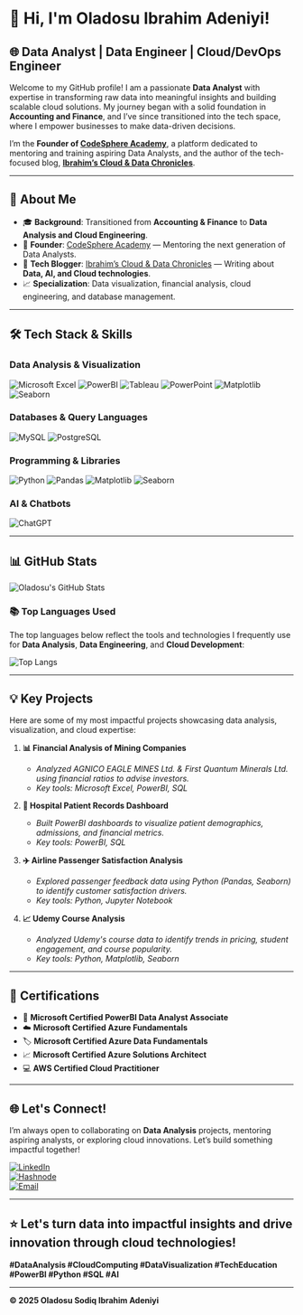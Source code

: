 # 👋 Hi, I'm **Oladosu Ibrahim Adeniyi**!

## 🌐 **Data Analyst | Data Engineer | Cloud/DevOps Engineer**

Welcome to my GitHub profile! I am a passionate **Data Analyst** with expertise in transforming raw data into meaningful insights and building scalable cloud solutions. My journey began with a solid foundation in **Accounting and Finance**, and I’ve since transitioned into the tech space, where I empower businesses to make data-driven decisions.

I’m the **Founder of [CodeSphere Academy](https://www.linkedin.com/company/codesphereacademy)**, a platform dedicated to mentoring and training aspiring Data Analysts, and the author of the tech-focused blog, **[Ibrahim’s Cloud & Data Chronicles](https://hashnode.com/@KingBabz)**.

---

## 🚀 **About Me**

- 🎓 **Background**: Transitioned from **Accounting & Finance** to **Data Analysis and Cloud Engineering**.
- 🏫 **Founder**: [CodeSphere Academy](https://www.linkedin.com/company/codesphereacademy) — Mentoring the next generation of Data Analysts.
- 📝 **Tech Blogger**: [Ibrahim’s Cloud & Data Chronicles](https://hashnode.com/@KingBabz) — Writing about **Data, AI, and Cloud technologies**.
- 📈 **Specialization**: Data visualization, financial analysis, cloud engineering, and database management.

---

## 🛠️ **Tech Stack & Skills**

### **Data Analysis & Visualization**

![Microsoft Excel](https://img.shields.io/badge/Microsoft%20Excel-217346?style=for-the-badge&logo=microsoft-excel&logoColor=white)
![PowerBI](https://img.shields.io/badge/PowerBI-F2C811?style=for-the-badge&logo=powerbi&logoColor=black)
![Tableau](https://img.shields.io/badge/Tableau-E97627?style=for-the-badge&logo=tableau&logoColor=white)
![PowerPoint](https://img.shields.io/badge/Microsoft%20PowerPoint-B7472A?style=for-the-badge&logo=microsoft-powerpoint&logoColor=white)
![Matplotlib](https://img.shields.io/badge/Matplotlib-8E5E42?style=for-the-badge&logo=matplotlib&logoColor=white)
![Seaborn](https://img.shields.io/badge/Seaborn-404040?style=for-the-badge&logo=seaborn&logoColor=white)

### **Databases & Query Languages**

![MySQL](https://img.shields.io/badge/MySQL-005C84?style=for-the-badge&logo=mysql&logoColor=white)
![PostgreSQL](https://img.shields.io/badge/PostgreSQL-336791?style=for-the-badge&logo=postgresql&logoColor=white)

### **Programming & Libraries**

![Python](https://img.shields.io/badge/Python-3776AB?style=for-the-badge&logo=python&logoColor=white)
![Pandas](https://img.shields.io/badge/Pandas-150458?style=for-the-badge&logo=pandas&logoColor=white)
![Matplotlib](https://img.shields.io/badge/Matplotlib-8E5E42?style=for-the-badge&logo=matplotlib&logoColor=white)
![Seaborn](https://img.shields.io/badge/Seaborn-404040?style=for-the-badge&logo=seaborn&logoColor=white)

### **AI & Chatbots**

![ChatGPT](https://img.shields.io/badge/ChatGPT-00A67E?style=for-the-badge&logo=openai&logoColor=white)

---

## 📊 **GitHub Stats**

![Oladosu's GitHub Stats](https://github-readme-stats.vercel.app/api?username=KingBabz&show_icons=true&theme=radical)

### 📚 **Top Languages Used**

The top languages below reflect the tools and technologies I frequently use for **Data Analysis**, **Data Engineering**, and **Cloud Development**:

![Top Langs](https://github-readme-stats.vercel.app/api/top-langs/?username=KingBabz&layout=compact&theme=radical)

---

## 💡 **Key Projects**

Here are some of my most impactful projects showcasing data analysis, visualization, and cloud expertise:

1. **📊 Financial Analysis of Mining Companies**  
   - *Analyzed AGNICO EAGLE MINES Ltd. & First Quantum Minerals Ltd. using financial ratios to advise investors.*  
   - *Key tools: Microsoft Excel, PowerBI, SQL*  

2. **🏥 Hospital Patient Records Dashboard**  
   - *Built PowerBI dashboards to visualize patient demographics, admissions, and financial metrics.*  
   - *Key tools: PowerBI, SQL*  

3. **✈️ Airline Passenger Satisfaction Analysis**  
   - *Explored passenger feedback data using Python (Pandas, Seaborn) to identify customer satisfaction drivers.*  
   - *Key tools: Python, Jupyter Notebook*  

4. **📈 Udemy Course Analysis**  
   - *Analyzed Udemy's course data to identify trends in pricing, student engagement, and course popularity.*  
   - *Key tools: Python, Matplotlib, Seaborn*  

---

## 🏅 **Certifications**

- 🎯 **Microsoft Certified PowerBI Data Analyst Associate**  
- ☁️ **Microsoft Certified Azure Fundamentals**  
- 🏷️ **Microsoft Certified Azure Data Fundamentals**  
- 📈 **Microsoft Certified Azure Solutions Architect**  
- 💻 **AWS Certified Cloud Practitioner**  

---

## 🌐 **Let's Connect!**

I’m always open to collaborating on **Data Analysis** projects, mentoring aspiring analysts, or exploring cloud innovations. Let’s build something impactful together!  

[![LinkedIn](https://img.shields.io/badge/LinkedIn-0A66C2?style=for-the-badge&logo=linkedin&logoColor=white)](https://www.linkedin.com/in/oladosu-ibrahim-adeniyi)  
[![Hashnode](https://img.shields.io/badge/Hashnode-2962FF?style=for-the-badge&logo=hashnode&logoColor=white)](https://hashnode.com/@KingBabz)  
[![Email](https://img.shields.io/badge/Email-D14836?style=for-the-badge&logo=gmail&logoColor=white)](mailto:info@codesphereacademy.com)  

---

## ⭐ **Let's turn data into impactful insights and drive innovation through cloud technologies!**  

**#DataAnalysis #CloudComputing #DataVisualization #TechEducation #PowerBI #Python #SQL #AI**

---

**© 2025 Oladosu Sodiq Ibrahim Adeniyi**

